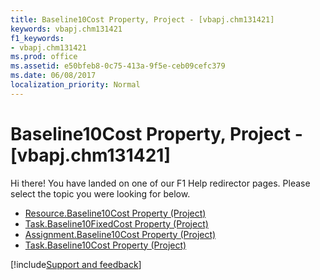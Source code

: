```yaml
---
title: Baseline10Cost Property, Project - [vbapj.chm131421]
keywords: vbapj.chm131421
f1_keywords:
- vbapj.chm131421
ms.prod: office
ms.assetid: e50bfeb8-0c75-413a-9f5e-ceb09cefc379
ms.date: 06/08/2017
localization_priority: Normal
---
```



# Baseline10Cost Property, Project - [vbapj.chm131421]

Hi there! You have landed on one of our F1 Help redirector pages. Please select the topic you were looking for below.

- [Resource.Baseline10Cost Property (Project)](https://msdn.microsoft.com/library/cecb4357-59de-3d83-43b2-0855fec4e4fb%28Office.15%29.aspx)
- [Task.Baseline10FixedCost Property (Project)](https://msdn.microsoft.com/library/73c19f54-8fd4-59ee-66aa-447a5abb17ba%28Office.15%29.aspx)
- [Assignment.Baseline10Cost Property (Project)](https://msdn.microsoft.com/library/590ec3c4-417f-e407-c0da-786f7512f2c1%28Office.15%29.aspx)
- [Task.Baseline10Cost Property (Project)](https://msdn.microsoft.com/library/16597d73-b539-fe39-fe69-be463d632442%28Office.15%29.aspx)

[!include[Support and feedback](~/includes/feedback-boilerplate.md)]